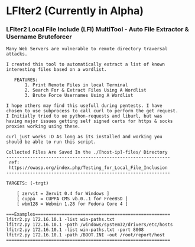 # LFIter2 (Currently in Alpha)
### LFIter2 Local File Include (LFI) MultiTool - Auto File Extractor &amp; Username Bruteforcer

    Many Web Servers are vulnerable to remote directory traversal      
    attacks.                                                           
                                                                       
    I created this tool to automatically extract a list of known        
    interesting files based on a wordlist.                             
                                                                       
       FEATURES:                                                       
           1. Print Remote Files in local Terminal                     
           2. Search For & Extract Files Using A Wordlist              
           3. Brute Force Usernames Using A Wordlist                   
                                                                       
    I hope others may find this usefull during pentests. I have 
    chosen to use subprocess to call curl to perform the get request. 
    I Initially tried to ue python-requests and liburl, but was 
    having major issues getting self signed certs for https & socks 
    proxies working using these. 
                                                                      
    curl just works :D As long as its installed and working you 
    should be able to run this script.
                                                                       
    Collected Files Are Saved In the ./[host-ip]-files/ Directory      
    --------------------------------------------------------------            
     ref:                                                              
     https://owasp.org/index.php/Testing_for_Local_File_Inclusion      
    --------------------------------------------------------------     
                                                                       
    TARGETS: (-trgt)                                                   
                                                                       
        [ zervit = Zervit 0.4 for Windows ]
        [ cuppa  = CUPPA CMS vb.0..1 for FreeBSD ]
        [ wbm128 = Webmin 1.28 for Fedora Core 4 ]                     

    ===Examples===================================================     
    lfitr2.py 172.16.10.1 -list win-paths.txt                          
    lfitr2.py 172.16.10.1 -path /windows/system32/drivers/etc/hosts    
    lfitr2.py 172.16.10.1 -list win-paths.txt -port 8008               
    lfitr2.py 172.16.10.1 -path /BOOT.INI -out /root/report/host       
    ==============================================================                                                                          
